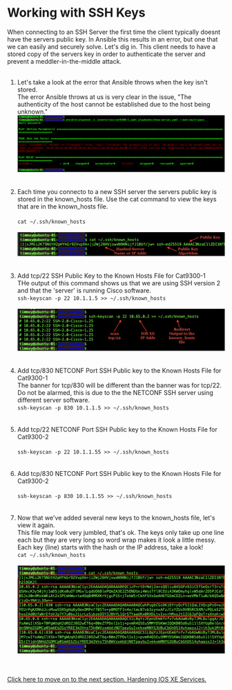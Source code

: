 # Working with SSH Keys

When connecting to an SSH Server the first time the client typically doesnt have the servers public key. In Ansible this results in an error, but one that we can easily and securely solve. Let's dig in.  This client needs to have a stored copy of the servers key in order to authenticate the server and prevent a meddler-in-the-middle attack. 

<ol>

<br>
<li>Let's take a look at the error that Ansible throws when the key isn't stored.</li>
The error Ansible throws at us is very clear in the issue, "The authenticity of the host cannot be established due to the host being unknown." 
<br>
<img src="/images/02-01-ssh-key-error-web.png" alt="SSH Key Unknown Error" width=600>
<br><br><br>

<li>Each time you connecto to a new SSH server the servers public key is stored in the known_hosts file. Use the cat command to view the keys that are in the known_hosts file.</li>
<br>
<code>cat ~/.ssh/known_hosts</code>
<br><br>
<img src="/images/02-02-cat-ssh-known-hosts-web.png" alt="Contents of SSH Known Hosts File" width=600>
<br><br><br>

<li>Add tcp/22 SSH Public Key to the Known Hosts File for Cat9300-1</li>
THe output of this command shows us that we are using SSH version 2 and that the 'server' is running Cisco software. 
<br>
<code>ssh-keyscan -p 22 10.1.1.5 >> ~/.ssh/known_hosts </code>
<br><br>
<img src="/images/02-03-ssh-keyscan-web.png" alt="" width=600>
<br><br><br>


<li>Add tcp/830 NETCONF Port SSH Public key to the Known Hosts File for Cat9300-1</li>
The banner for tcp/830 will be different than the banner was for tcp/22. Do not be alarmed, this is due to the the NETCONF SSH server using different server software. 
<br>
<code>ssh-keyscan -p 830 10.1.1.5 >> ~/.ssh/known_hosts</code>
<br><br><br>

<li>Add tcp/22 NETCONF Port SSH Public key to the Known Hosts File for Cat9300-2</li>
<br>
<code>ssh-keyscan -p 22 10.1.1.55 >> ~/.ssh/known_hosts</code>
<br><br><br>

<li>Add tcp/830 NETCONF Port SSH Public key to the Known Hosts File for Cat9300-2</li>
<br>
<code>ssh-keyscan -p 830 10.1.1.55 >> ~/.ssh/known_hosts</code>
<br><br><br>

<li>Now that we've added several new keys to the known_hosts file, let's view it again.  </li>
This file may look very jumbled, that's ok.  The keys only take up one line each but they are very long so word wrap makes it look a little messy. Each key (line) starts with the hash or the IP address, take a look!
<br>
<code>cat ~/.ssh/known_hosts</code>
<br><br>
<img src="/images/02-04-cat-ssh-known-hosts-web.png" alt="New Contents of SSH Known Hosts File" width=600>
<br><br><br>

</ol>

[Click here to move on to the next section. Hardening IOS XE Services. ](/03-Harden_Services.md)
